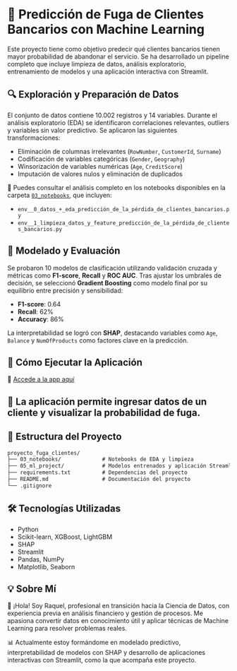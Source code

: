 # 💼 Predicción de Fuga de Clientes Bancarios con Machine Learning

Este proyecto tiene como objetivo predecir qué clientes bancarios tienen mayor probabilidad de abandonar el servicio. Se ha desarrollado un pipeline completo que incluye limpieza de datos, análisis exploratorio, entrenamiento de modelos y una aplicación interactiva con Streamlit.

## 🔍 Exploración y Preparación de Datos

El conjunto de datos contiene 10.002 registros y 14 variables. Durante el análisis exploratorio (EDA) se identificaron correlaciones relevantes, outliers y variables sin valor predictivo. Se aplicaron las siguientes transformaciones:

- Eliminación de columnas irrelevantes (`RowNumber`, `CustomerId`, `Surname`)
- Codificación de variables categóricas (`Gender`, `Geography`)
- Winsorización de variables numéricas (`Age`, `CreditScore`)
- Imputación de valores nulos y eliminación de duplicados

📓 Puedes consultar el análisis completo en los notebooks disponibles en la carpeta [`03_notebooks`](./03_notebooks), que incluyen:

- `env__0_datos_+_eda_predicción_de_la_pérdida_de_clientes_bancarios.py`
- `env__1_limpieza_datos_y_feature_predicción_de_la_pérdida_de_clientes_bancarios.py`

## 🤖 Modelado y Evaluación

Se probaron 10 modelos de clasificación utilizando validación cruzada y métricas como **F1-score**, **Recall** y **ROC AUC**. Tras ajustar los umbrales de decisión, se seleccionó **Gradient Boosting** como modelo final por su equilibrio entre precisión y sensibilidad:

- **F1-score**: 0.64  
- **Recall**: 62%  
- **Accuracy**: 86%

La interpretabilidad se logró con **SHAP**, destacando variables como `Age`, `Balance` y `NumOfProducts` como factores clave en la predicción.

## 🚀 Cómo Ejecutar la Aplicación

🔗 [Accede a la app aquí](https://proyperdidaclientes-ya7kak4ybujckdnzt56f5z.streamlit.app/)

## 📌 La aplicación permite ingresar datos de un cliente y visualizar la probabilidad de fuga.

## 📂 Estructura del Proyecto
```markdown
proyecto_fuga_clientes/
├── 03_notebooks/             # Notebooks de EDA y limpieza
├── 05_ml_project/            # Modelos entrenados y aplicación Streamlit
├── requirements.txt          # Dependencias del proyecto
├── README.md                 # Documentación del proyecto
└── .gitignore
```
## 🛠 Tecnologías Utilizadas

- Python
- Scikit-learn, XGBoost, LightGBM
- SHAP
- Streamlit
- Pandas, NumPy
- Matplotlib, Seaborn

## 💡 Sobre Mí

👋 ¡Hola! Soy Raquel, profesional en transición hacia la Ciencia de Datos, con experiencia previa en análisis financiero y gestión de procesos. Me apasiona convertir datos en conocimiento útil y aplicar técnicas de Machine Learning para resolver problemas reales.

📊 Actualmente estoy formándome en modelado predictivo, interpretabilidad de modelos con SHAP y desarrollo de aplicaciones interactivas con Streamlit, como la que acompaña este proyecto.
